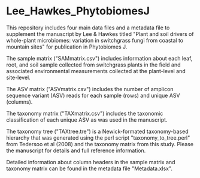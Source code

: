 # Lee_Hawkes_PhytobiomesJ

This repository includes four main data files and a metadata file to supplement the manuscript by Lee & Hawkes titled "Plant and soil drivers of whole-plant microbiomes: variation in switchgrass fungi from coastal to mountain sites" for publication in Phytobiomes J.

The sample matrix ("SAMmatrix.csv") includes information about each leaf, root, and soil sample collected from switchgrass plants in the field and associated environmental measurements collected at the plant-level and site-level. 

The ASV matrix ("ASVmatrix.csv") includes the number of amplicon sequence variant (ASV) reads for each sample (rows) and unique ASV (columns).

The taxonomy matrix ("TAXmatrix.csv") includes the taxonomic classification of each unique ASV as was used in the manuscript. 

The taxonomy tree ("TAXtree.tre") is a Newick-formated taxonomy-based hierarchy that was generated using the perl script "taxonomy_to_tree.perl" from Tedersoo et al (2008) and the taxonomy matrix from this study. Please the manuscript for details and full reference information.

Detailed information about column headers in the sample matrix and taxonomy matrix can be found in the metadata file "Metadata.xlsx". 
